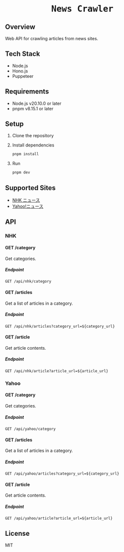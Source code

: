 <div align="center">
<samp>

# News Crawler

</samp>
</div>

## Overview

Web API for crawling articles from news sites.

## Tech Stack

- Node.js
- Hono.js
- Puppeteer

## Requirements

- Node.js v20.10.0 or later
- pnpm v8.15.1 or later

## Setup

1. Clone the repository
1. Install dependencies

   ```bash
   pnpm install
   ```

1. Run

   ```bash
   pnpm dev
   ```

## Supported Sites

- [NHK ニュース](https://www3.nhk.or.jp/news/)
- [Yahoo!ニュース](https://news.yahoo.co.jp/)

## API

### NHK

#### GET /category

Get categories.

##### Endpoint

```http
GET /api/nhk/category
```

#### GET /articles

Get a list of articles in a category.

##### Endpoint

```http
GET /api/nhk/articles?category_url=${category_url}
```

#### GET /article

Get article contents.

##### Endpoint

```http
GET /api/nhk/article?article_url=${article_url}
```

### Yahoo

#### GET /category

Get categories.

##### Endpoint

```http
GET /api/yahoo/category
```

#### GET /articles

Get a list of articles in a category.

##### Endpoint

```http
GET /api/yahoo/articles?category_url=${category_url}
```

#### GET /article

Get article contents.

##### Endpoint

```http
GET /api/yahoo/article?article_url=${article_url}
```

## License

MIT
